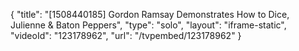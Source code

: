{
    "title": "[1508440185] Gordon Ramsay Demonstrates How to Dice, Julienne & Baton Peppers",
    "type": "solo",
    "layout": "iframe-static",
    "videoId": "123178962",
    "url": "\/tvpembed\/123178962"
}